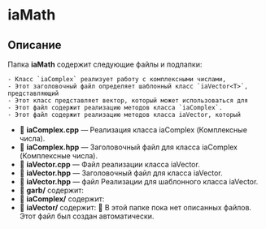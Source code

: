 # iaMath

## Описание
Папка **iaMath** содержит следующие файлы и подпапки:


    - Класс `iaComplex` реализует работу с комплексными числами,
    - Этот заголовочный файл определяет шаблонный класс `iaVector<T>`, представляющий
    - Этот класс представляет вектор, который может использоваться для
    - Этот файл содержит реализацию методов класса `iaComplex`.
    - Этот файл содержит реализацию методов класса iaVector, который
  - 📄 **iaComplex.cpp** — Реализация класса iaComplex (Комплексные числа).
  - 📄 **iaComplex.hpp** — Заголовочный файл для класса iaComplex (Комплексные числа).
  - 📄 **iaVector.cpp** — Файл реализации класса iaVector.
  - 📄 **iaVector.hpp** — Заголовочный файл для класса iaVector.
  - 📄 **iaVector.hpp** — файл Реализации для шаблонного класса iaVector.
- 📂 **garb/** содержит:
- 📂 **iaComplex/** содержит:
- 📂 **iaVector/** содержит:
🔹 В этой папке пока нет описанных файлов.
Этот файл был создан автоматически.
